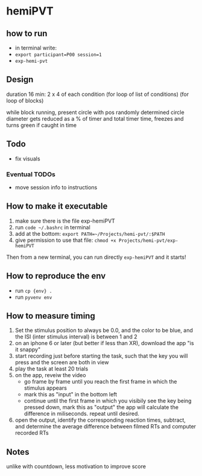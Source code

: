 # hemiPVT

## how to run

- in terminal write:
- `export participant=P00 session=1`
- `exp-hemi-pvt`

## Design

duration 16 min: 2 x 4 of each condition (for loop of list of conditions)
(for loop of blocks)

while block running, present circle with pos randomly determined
circle diameter gets reduced as a % of timer and total timer time, freezes and turns green if caught in time

## Todo

- fix visuals

### Eventual TODOs

- move session info to instructions

## How to make it executable

1. make sure there is the file exp-hemiPVT
2. run `code ~/.bashrc` in terminal
3. add at the bottom: `export PATH=~/Projects/hemi-pvt/:$PATH`
4. give permission to use that file: `chmod +x Projects/hemi-pvt/exp-hemiPVT`

Then from a new terminal, you can run directly `exp-hemiPVT` and it starts!

## How to reproduce the env

- run `cp {env} .`
- run `pyvenv env`

## How to measure timing

1. Set the stimulus position to always be 0.0, and the color to be blue, and the ISI (inter stimulus interval) is between 1 and 2
2. on an iphone 6 or later (but better if less than XR), download the app "is it snappy"
3. start recording just before starting the task, such that the key you will press and the screen are both in view
4. play the task at least 20 trials
5. on the app, reveiw the video
   - go frame by frame until you reach the first frame in which the stimulus appears
   - mark this as "input" in the bottom left
   - continue until the first frame in which you visibily see the key being pressed down, mark this as "output"
     the app will calculate the difference in miliseconds. repeat until desired.
6. open the output, identify the corresponding reaction times, subtract, and determine the average difference between filmed RTs and computer recorded RTs

## Notes

unlike with countdown, less motivation to improve score
